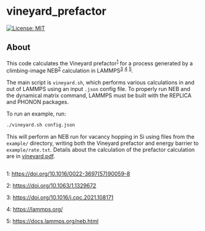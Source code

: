 # vineyard_prefactor

[![License: MIT](https://img.shields.io/badge/License-MIT-yellow.svg)](https://opensource.org/licenses/MIT)

## About

This code calculates the Vineyard prefactor<sup>[1](#vineyard)</sup> for a process generated by a climbing-image NEB<sup>[2](#neb)</sup> calculation in LAMMPS<sup>[3](#lammps_paper)</sup> <sup>[4](#lammps_link)</sup> <sup>[5](#lammps_neb)</sup>.

The main script is `vineyard.sh`, which performs various calculations in and out of LAMMPS using an input `.json` config file. To properly run NEB and the dynamical matrix command, LAMMPS must be built with the REPLICA and PHONON packages.

To run an example, run:

```bash
./vineyard.sh config.json
```

This will perform an NEB run for vacancy hopping in Si using files from the `example/` directory, writing both the Vineyard prefactor and energy barrier to `example/rate.txt`. Details about the calculation of the prefactor calculation are in [vineyard.pdf](https://github.com/jwjeffr/vineyard_prefactor/blob/main/vineyard.pdf).

##

<a name="vineyard">1</a>: https://doi.org/10.1016/0022-3697(57)90059-8

<a name="neb">2</a>: https://doi.org/10.1063/1.1329672

<a name="lammps_paper">3</a>: https://doi.org/10.1016/j.cpc.2021.108171

<a name="lammps_link">4</a>: https://lammps.org/

<a name="lammps_neb">5</a>: https://docs.lammps.org/neb.html